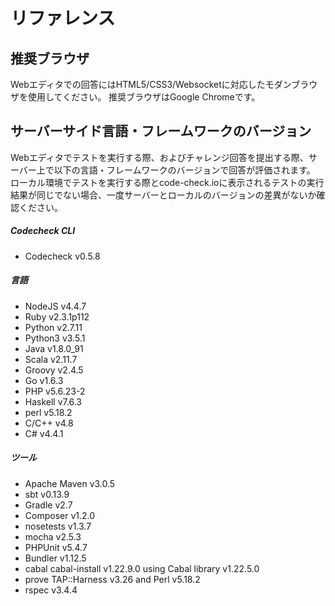 # リファレンス

## 推奨ブラウザ
Webエディタでの回答にはHTML5/CSS3/Websocketに対応したモダンブラウザを使用してください。
推奨ブラウザはGoogle Chromeです。

## サーバーサイド言語・フレームワークのバージョン

Webエディタでテストを実行する際、およびチャレンジ回答を提出する際、サーバー上で以下の言語・フレームワークのバージョンで回答が評価されます。  
ローカル環境でテストを実行する際とcode-check.ioに表示されるテストの実行結果が同じでない場合、一度サーバーとローカルのバージョンの差異がないか確認ください。

##### Codecheck CLI
- Codecheck v0.5.8

##### 言語
- NodeJS v4.4.7
- Ruby v2.3.1p112
- Python v2.7.11
- Python3 v3.5.1
- Java v1.8.0_91
- Scala v2.11.7
- Groovy v2.4.5
- Go v1.6.3
- PHP v5.6.23-2
- Haskell v7.6.3
- perl v5.18.2
- C/C++ v4.8
- C# v4.4.1

##### ツール
- Apache Maven v3.0.5
- sbt v0.13.9
- Gradle v2.7
- Composer v1.2.0
- nosetests v1.3.7
- mocha v2.5.3
- PHPUnit v5.4.7
- Bundler v1.12.5
- cabal cabal-install v1.22.9.0 using Cabal library v1.22.5.0
- prove TAP::Harness v3.26 and Perl v5.18.2
- rspec v3.4.4

